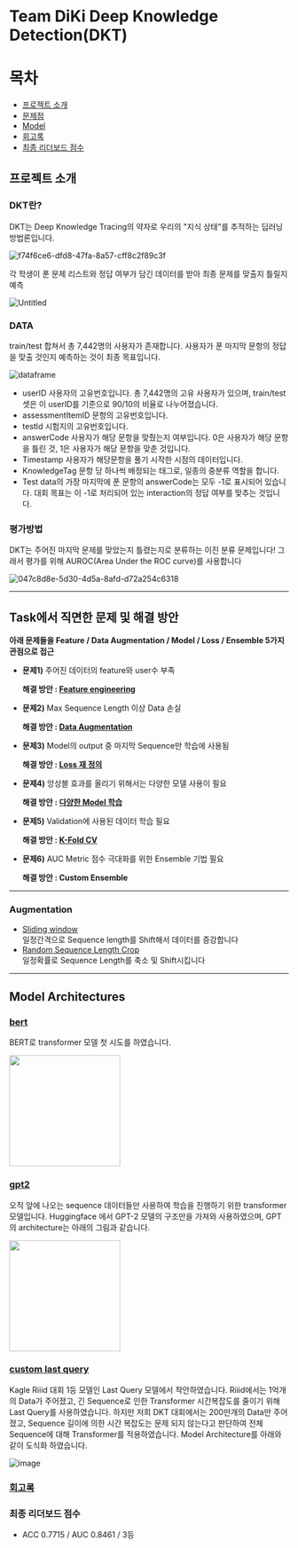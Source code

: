 # Team DiKi Deep Knowledge Detection(DKT)

# 목차 

- [프로젝트 소개](#프로젝트-소개)
- [문제점](#task에서-직면한-문제-및-해결-방안)
- [Model](#model-architectures)
- [회고록](#회고록)
- [최종 리더보드 점수](#최종-리더보드-점수)


## 프로젝트 소개

### DKT란?

DKT는 Deep Knowledge Tracing의 약자로 우리의 "지식 상태"를 추적하는 딥러닝 방법론입니다.

![f74f6ce6-dfd8-47fa-8a57-cff8c2f89c3f](https://user-images.githubusercontent.com/59329586/122187046-a2340a80-cec9-11eb-890f-895cc77b428a.png)


각 학생이 푼 문제 리스트와 정답 여부가 담긴 데이터를 받아 최종 문제를 맞출지 틀릴지 예측

![Untitled](https://user-images.githubusercontent.com/59329586/122187219-ce4f8b80-cec9-11eb-9a09-b2ad63b61155.png)

### DATA

train/test 합쳐서 총 7,442명의 사용자가 존재합니다. 
사용자가 푼 마지막 문항의 정답을 맞출 것인지 예측하는 것이 최종 목표입니다.

![dataframe](https://user-images.githubusercontent.com/59329586/122188883-61d58c00-cecb-11eb-9d12-aefb75c3b7a2.png)

- userID 사용자의 고유번호입니다. 총 7,442명의 고유 사용자가 있으며, train/test셋은 이 userID를 기준으로 90/10의 비율로 나누어졌습니다.  
- assessmentItemID 문항의 고유번호입니다.  
- testId 시험지의 고유번호입니다.  
- answerCode 사용자가 해당 문항을 맞췄는지 여부입니다. 0은 사용자가 해당 문항을 틀린 것, 1은 사용자가 해당 문항을 맞춘 것입니다.
- Timestamp 사용자가 해당문항을 풀기 시작한 시점의 데이터입니다.
- KnowledgeTag 문항 당 하나씩 배정되는 태그로, 일종의 중분류 역할을 합니다.
- Test data의 가장 마지막에 푼 문항의 answerCode는 모두 -1로 표시되어 있습니다. 대회 목표는 이 -1로 처리되어 있는 interaction의 정답 여부를 맞추는 것입니다.


### 평가방법
DKT는 주어진 마지막 문제를 맞았는지 틀렸는지로 분류하는 이진 분류 문제입니다! 
그래서 평가를 위해 AUROC(Area Under the ROC curve)를 사용합니다

![047c8d8e-5d30-4d5a-8afd-d72a254c6318](https://user-images.githubusercontent.com/59329586/122188993-7dd92d80-cecb-11eb-9e3d-53bec5db329d.png)

---

## Task에서 직면한 문제 및 해결 방안
**아래 문제들을 Feature / Data Augmentation / Model / Loss / Ensemble 5가지 관점으로 접근**

- **문제1)** 주어진 데이터의 feature와 user수 부족

  **해결 방안 : [Feature engineering](https://github.com/bcaitech1/DKT_team_DiKi_Repo/blob/main/T_1170_LeeHakYoung/dkt/dataloader.py#L83)**

- **문제2)** Max Sequence Length 이상 Data 손실

  **해결 방안 : [Data Augmentation](https://github.com/bcaitech1/DKT_team_DiKi_Repo/blob/main/T_1170_LeeHakYoung/dkt/dataloader.py#L339)**

- **문제3)** Model의 output 중 마지막 Sequence만 학습에 사용됨 

  **해결 방안 : [Loss 재 정의](https://github.com/bcaitech1/DKT_team_DiKi_Repo/blob/main/T_1170_LeeHakYoung/dkt/trainer.py#L301)**

- **문제4)** 앙상블 효과를 올리기 위해서는 다양한 모델 사용이 필요

  **해결 방안 : [다양한 Model 학습](https://github.com/bcaitech1/DKT_team_DiKi_Repo/blob/main/T_1170_LeeHakYoung/dkt/model.py)**

- **문제5)** Validation에 사용된 데이터 학습 필요

  **해결 방안 : [K-Fold CV](https://github.com/bcaitech1/DKT_team_DiKi_Repo/blob/04a0235fe86e9eb04aa3372d71c34a41229bfc09/T_1190_JeongJiYoung/train.py#L30)**

- **문제6)** AUC Metric 점수 극대화를 위한 Ensemble 기법 필요

  **해결 방안 : Custom Ensemble**

---

### Augmentation

- [Sliding window](https://github.com/bcaitech1/DKT_team_DiKi_Repo/blob/fd8b99e3ae2b1ef70063a1e5eb25b981895412a5/T_1170_LeeHakYoung/dkt/dataloader.py#L339)  
  일정간격으로 Sequence length를 Shift해서 데이터를 증강합니다
- [Random Sequence Length Crop](https://github.com/bcaitech1/DKT_team_DiKi_Repo/blob/db3aead0858f1042240b11434f693ecd26361945/T_1092_SeoSukMin/code/dkt/dataloader.py#L340)  
  일정확률로 Sequence Length를 축소 및 Shift시킵니다

---

## Model Architectures

### [bert](https://github.com/bcaitech1/DKT_team_DiKi_Repo/blob/19f7e82bf5aab8d3b1ea5652d6227d3d0ad28f77/T_1190_JeongJiYoung/dkt/model.py#L14)
BERT로 transformer 모델 첫 시도를 하였습니다.

<img src="https://user-images.githubusercontent.com/28282381/122213958-7eca8900-cee4-11eb-8249-052876f814df.png"  width=200 height=200>

### [gpt2](https://github.com/bcaitech1/DKT_team_DiKi_Repo/blob/19f7e82bf5aab8d3b1ea5652d6227d3d0ad28f77/T_1170_LeeHakYoung/dkt/model.py#L776)

오직 앞에 나오는 sequence 데이터들만 사용하여 학습을 진행하기 위한 transformer 모델입니다.
Huggingface 에서 GPT-2 모델의 구조만을 가져와 사용하였으며, GPT의 architecture는 아래의 그림과 같습니다.

<img src="https://user-images.githubusercontent.com/28282381/122216144-00231b00-cee7-11eb-9460-d214b3ae6ff5.png" width=200 height=200>

### [custom last query](https://github.com/bcaitech1/DKT_team_DiKi_Repo/blob/19f7e82bf5aab8d3b1ea5652d6227d3d0ad28f77/T_1117_ShinChanHo/code/dkt/model.py#L723)

Kagle Riiid 대회 1등 모델인 Last Query 모델에서 착안하였습니다. 
Riiid에서는 1억개의 Data가 주어졌고, 긴 Sequence로 인한 Transformer 시간복잡도를 줄이기 위해 Last Query를 사용하였습니다.
하지만 저희 DKT 대회에서는 200만개의 Data만 주어졌고, Sequence 길이에 의한 시간 복잡도는 문제 되지 않는다고 판단하여 전체 Sequence에 대해 Transformer를 적용하였습니다.
Model Architecture를 아래와 같이 도식화 하였습니다.

![image](https://user-images.githubusercontent.com/52587290/122212631-08795700-cee3-11eb-96a8-0dec6b949e3a.png)

### [회고록](https://www.notion.so/9053a81a98834557a85bcfd8462c08e3)

### 최종 리더보드 점수

- ACC 0.7715 / AUC 0.8461 / 3등
